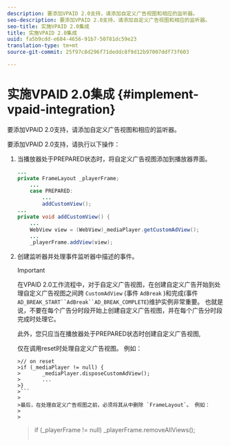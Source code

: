 ```yaml
---
description: 要添加VPAID 2.0支持，请添加自定义广告视图和相应的监听器。
seo-description: 要添加VPAID 2.0支持，请添加自定义广告视图和相应的监听器。
seo-title: 实施VPAID 2.0集成
title: 实施VPAID 2.0集成
uuid: fa5b9cdd-e684-4656-91b7-50781dc59e23
translation-type: tm+mt
source-git-commit: 25f97c8d296f71deddc8f9d12b97007ddf73f603

---
```



# 实施VPAID 2.0集成 {#implement-vpaid-integration}

要添加VPAID 2.0支持，请添加自定义广告视图和相应的监听器。

要添加VPAID 2.0支持，请执行以下操作：

1. 当播放器处于PREPARED状态时，将自定义广告视图添加到播放器界面。

   ```java
   ... 
   private FrameLayout _playerFrame; 
       ... 
       case PREPARED: 
           ... 
           addCustomView(); 
   ... 
   private void addCustomView() { 
       ... 
       WebView view = (WebView)_mediaPlayer.getCustomAdView(); 
       ... 
       _playerFrame.addView(view);
   ```

1. 创建监听器并处理事件监听器中描述的事件。

   >[!IMPORTANT]
   >
   >在VPAID 2.0工作流程中，对于自定义广告视图，在创建自定义广告开始到处理自定义广告视图之间跨 `CustomAdView` (事件 `AdBreak` )和完成(事件 `AD_BREAK_START``AdBreak``AD_BREAK_COMPLETE`)维护实例非常重要。 也就是说，不要在每个广告分时段开始上创建自定义广告视图，并在每个广告分时段完成时处理它。
   >
   >
   >此外，您只应当在播放器处于PREPARED状态时创建自定义广告视图,
   >
   >
   >仅在调用reset时处理自定义广告视图。 例如：
   >
   >
   ```
   >// on reset 
   >if (_mediaPlayer != null) { 
   >       _mediaPlayer.disposeCustomAdView(); 
   >       ... 
   >} 
   >```
   >
   >最后，在处理自定义广告视图之前，必须将其从中删除 `FrameLayout`。 例如：
   >
   >
   ```
   >if (_playerFrame != null) 
   >       _playerFrame.removeAllViews(); 
   >```
